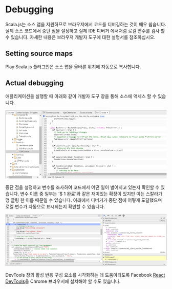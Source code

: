 # Debugging

Scala.js는 소스 맵을 지원하므로 브라우저에서 코드를 디버깅하는 것이 매우 쉽습니다. 실제 소스 코드에서 중단 점을 설정하고 실제 IDE 디버거 에서처럼 로컬 변수를 검사 할 수 있습니다. 자세한 내용은 브라우저 개발자 도구에 대한 설명서를 참조하십시오.

## Setting source maps

Play Scala.js 플러그인은 소스 맵을 올바른 위치에 자동으로 복사합니다.

## Actual debugging

애플리케이션을 실행할 때 아래와 같이 개발자 도구 창을 통해 소스에 액세스 할 수 있습니다.

![debug sources](images/debug1.png?raw=true)

중단 점을 설정하고 변수를 조사하여 코드에서 어떤 일이 벌어지고 있는지 확인할 수 있습니다. 변수 이름 중 일부는 '$ 1 완료'와 같은 재미있는 확장이 있지만 이는 스칼라가 맹 글링 한 이름 때문일 수 있습니다. 아래에서 디버거가 중단 점에 어떻게 도달했으며 로컬 변수가 자동으로 표시되는지 확인할 수 있습니다.

![breakpoints](images/debug2.png?raw=true)

DevTools 창의 활성 반응 구성 요소를 시각화하는 데 도움이되도록 Facebook [React DevTools](https://chrome.google.com/webstore/detail/react-developer-tools/fmkadmapgofadopljbjfkapdkoienihi)을 Chrome 브라우저에 설치해야 할 수도 있습니다.

